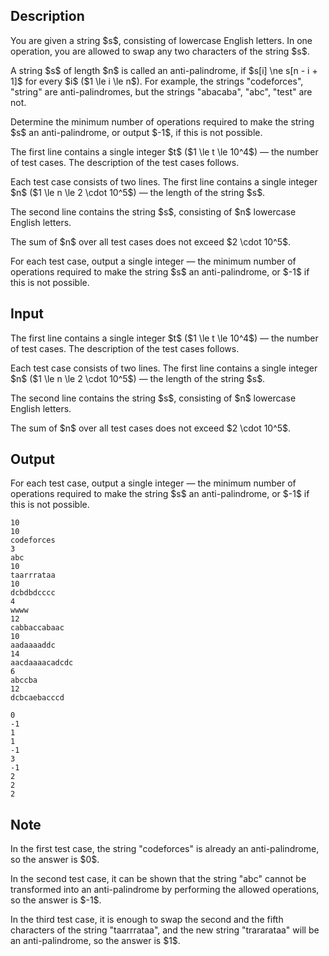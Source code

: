 ## Description

<div><p>You are given a string $s$, consisting of lowercase English letters. In one operation, you are allowed to swap any two characters of the string $s$.</p><p>A string $s$ of length $n$ is called an <span class="tex-font-style-it">anti-palindrome</span>, if $s[i] \ne s[n - i + 1]$ for every $i$ ($1 \le i \le n$). For example, the strings <span class="tex-font-style-tt">"codeforces"</span>, <span class="tex-font-style-tt">"string"</span> are <span class="tex-font-style-it">anti-palindromes</span>, but the strings <span class="tex-font-style-tt">"abacaba"</span>, <span class="tex-font-style-tt">"abc"</span>, <span class="tex-font-style-tt">"test"</span> are not.</p><p>Determine the minimum number of operations required to make the string $s$ an <span class="tex-font-style-it">anti-palindrome</span>, or output $-1$, if this is not possible.</p></div><div class="input-specification"><p>The first line contains a single integer $t$ ($1 \le t \le 10^4$)&nbsp;— the number of test cases. The description of the test cases follows.</p><p>Each test case consists of two lines. The first line contains a single integer $n$ ($1 \le n \le 2 \cdot 10^5$)&nbsp;— the length of the string $s$.</p><p>The second line contains the string $s$, consisting of $n$ lowercase English letters.</p><p>The sum of $n$ over all test cases does not exceed $2 \cdot 10^5$.</p></div><div class="output-specification"><p>For each test case, output a single integer&nbsp;— the minimum number of operations required to make the string $s$ an <span class="tex-font-style-it">anti-palindrome</span>, or $-1$ if this is not possible.</p></div>

## Input

<p>The first line contains a single integer $t$ ($1 \le t \le 10^4$)&nbsp;— the number of test cases. The description of the test cases follows.</p><p>Each test case consists of two lines. The first line contains a single integer $n$ ($1 \le n \le 2 \cdot 10^5$)&nbsp;— the length of the string $s$.</p><p>The second line contains the string $s$, consisting of $n$ lowercase English letters.</p><p>The sum of $n$ over all test cases does not exceed $2 \cdot 10^5$.</p>

## Output

<p>For each test case, output a single integer&nbsp;— the minimum number of operations required to make the string $s$ an <span class="tex-font-style-it">anti-palindrome</span>, or $-1$ if this is not possible.</p>





```input1|2,3,6,7,10,11,14,15,18,19
10
10
codeforces
3
abc
10
taarrrataa
10
dcbdbdcccc
4
wwww
12
cabbaccabaac
10
aadaaaaddc
14
aacdaaaacadcdc
6
abccba
12
dcbcaebacccd
```




```output1
0
-1
1
1
-1
3
-1
2
2
2
```



## Note

<p>In the first test case, the string <span class="tex-font-style-tt">"codeforces"</span> is already an <span class="tex-font-style-it">anti-palindrome</span>, so the answer is $0$.</p><p>In the second test case, it can be shown that the string <span class="tex-font-style-tt">"abc"</span> cannot be transformed into an <span class="tex-font-style-it">anti-palindrome</span> by performing the allowed operations, so the answer is $-1$.</p><p>In the third test case, it is enough to swap the second and the fifth characters of the string <span class="tex-font-style-tt">"taarrrataa"</span>, and the new string <span class="tex-font-style-tt">"trararataa"</span> will be an <span class="tex-font-style-it">anti-palindrome</span>, so the answer is $1$.</p>
